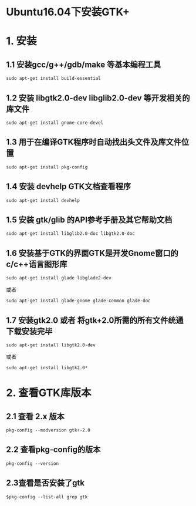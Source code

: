 # Ubuntu16.04下安装GTK+

# 1. 安装

## 1.1 安装gcc/g++/gdb/make 等基本编程工具  
```
sudo apt-get install build-essential  
```
## 1.2 安装 libgtk2.0-dev libglib2.0-dev 等开发相关的库文件  
```
sudo apt-get install gnome-core-devel   
```
## 1.3 用于在编译GTK程序时自动找出头文件及库文件位置  
```
sudo apt-get install pkg-config
```
## 1.4 安装 devhelp GTK文档查看程序
```
sudo apt-get install devhelp
```
## 1.5 安装 gtk/glib 的API参考手册及其它帮助文档
```
sudo apt-get install libglib2.0-doc libgtk2.0-doc
```
## 1.6 安装基于GTK的界面GTK是开发Gnome窗口的c/c++语言图形库 
```
sudo apt-get install glade libglade2-dev
```
或者
```
sudo apt-get install glade-gnome glade-common glade-doc
```
## 1.7 安装gtk2.0 或者 将gtk+2.0所需的所有文件统通下载安装完毕
```
sudo apt-get install libgtk2.0-dev
```
或者
```
sudo apt-get install libgtk2.0*
```
# 2. 查看GTK库版本
## 2.1 查看 2.x 版本
```
pkg-config --modversion gtk+-2.0
```
## 2.2 查看pkg-config的版本
```
pkg-config --version
```
## 2.3查看是否安装了gtk
```
$pkg-config --list-all grep gtk
```
